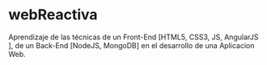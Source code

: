 webReactiva
===========

Aprendizaje de las técnicas de un Front-End [HTML5, CSS3, JS, AngularJS ], de un Back-End [NodeJS, MongoDB] en el desarrollo de una Aplicacion Web.

